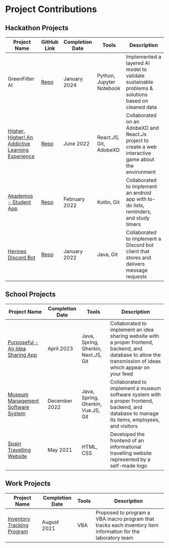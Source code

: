 # Project Contributions

## Hackathon Projects
|Project Name|GitHub Link|Completion Date|Tools|Description|
|--|--|--|--|--|
|GreenFilter AI|[Repo](https://github.com/Otm02/GreenFilter-AI)|January 2024|Python, Jupyter Notebook|Implemented a layered AI model to validate sustainable problems & solutions based on cleaned data|
|[Higher, Higher! An Addictive Learning Experience](https://devpost.com/software/higher-higher-an-addictive-learning-experience)|[Repo](https://github.com/TheMoutonNoir/Hack22)|June 2022|React.JS, Git, AdobeXD|Collaborated on an AdobeXD and React.Js project to create a web interactive game about the environment|
|[Akademos - Student App](https://devpost.com/software/akademos)|[Repo](https://github.com/TheMoutonNoir/Hackathon-CodeJam)|February 2022|Kotlin, Git|Collaborated to implement an android app with to-do lists, reminders, and study timers|
|[Hermes Discord Bot](https://devpost.com/software/memo-discord-bot)|[Repo](https://github.com/TheMoutonNoir/McHacks-personal)|January 2022|Java, Git|Collaborated to implement a Discord bot client that stores and delivers message requests|

## School Projects
|Project Name|Completion Date|Tools|Description|
|--|--|--|--|
|[Purposeful - An Idea Sharing App](https://github.com/WassimJabz/Purposeful)|April 2023|Java, Spring, Gherkin, Next.JS, Git|Collaborated to implement an idea sharing website with a proper frontend, backend, and database to allow the transmission of ideas which appear on your feed|
|[Museum Management Software System](https://github.com/McGill-ECSE321-Fall2022/project-group-09)|December 2022|Java, Spring, Gherkin, Vue.JS, Git|Collaborated to implement a museum software system with a proper frontend, backend, and database to manage its items, employees, and visitors|
|[Spain Travelling Website](https://watermelonss.neocities.org/tp2/)|May 2021|HTML, CSS|Developed the frontend of an informational travelling website represented by a self-made logo|

## Work Projects
|Project Name|Completion Date|Tools|Description|
|--|--|--|--|
|[Inventory Tracking Program](https://pastebin.com/carrfZUc)|August 2021|VBA|Proposed to program a VBA macro program that tracks each inventory item information for the laboratory team|
